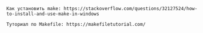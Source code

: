     Как установить make: https://stackoverflow.com/questions/32127524/how-to-install-and-use-make-in-windows 

    Туториал по Makefile: https://makefiletutorial.com/